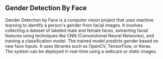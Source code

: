 ## Gender Detection By Face
  Gender Detection by Face is a computer vision project that uses machine learning to identify a person's gender from facial images. It involves collecting a dataset of labeled male and female faces, extracting facial features using techniques like CNN (Convolutional Neural Networks), and training a classification model. The trained model predicts gender based on new face inputs. It uses libraries such as OpenCV, TensorFlow, or Keras. The system can be deployed in real-time using a webcam or static images.
